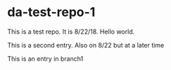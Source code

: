 # da-test-repo-1
This is a test repo.
It is 8/22/18.
Hello world.

This is a second entry.
Also on 8/22 but at a later time

This is an entry in branch1 